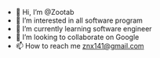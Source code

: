 - 👋 Hi, I’m @Zootab
- 👀 I’m interested in all software program 
- 🌱 I’m currently learning software engineer 
- 💞️ I’m looking to collaborate on Google 
- 📫 How to reach me znx141@gmail.com

<!---
Zootab/Zootab is a ✨ special ✨ repository because its `README.md` (this file) appears on your GitHub profile.
You can click the Preview link to take a look at your changes.
--->
